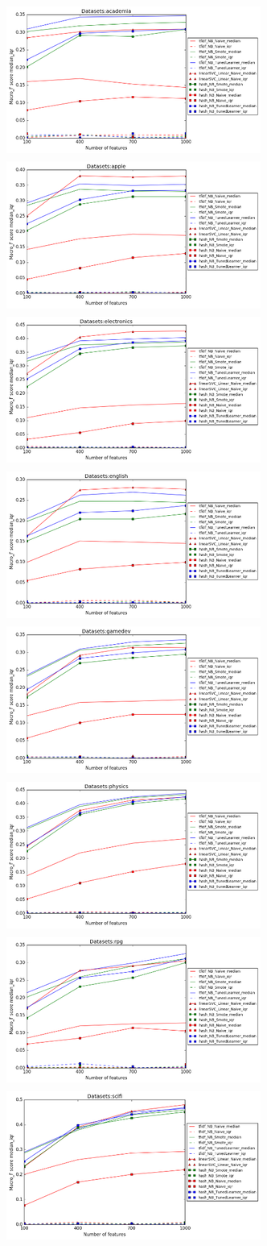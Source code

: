 ![](https://github.com/ai-se/SMOTE/blob/master/src/results/0202/academia.png)

![](https://github.com/ai-se/SMOTE/blob/master/src/results/0202/apple.png)

![](https://github.com/ai-se/SMOTE/blob/master/src/results/0202/electronics.png)

![](https://github.com/ai-se/SMOTE/blob/master/src/results/0202/english.png)

![](https://github.com/ai-se/SMOTE/blob/master/src/results/0202/gamedev.png)

![](https://github.com/ai-se/SMOTE/blob/master/src/results/0202/physics.png)

![](https://github.com/ai-se/SMOTE/blob/master/src/results/0202/rpg.png)

![](https://github.com/ai-se/SMOTE/blob/master/src/results/0202/scifi.png)
